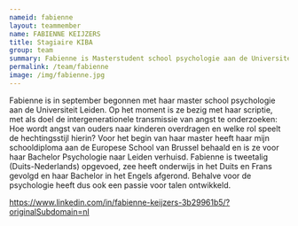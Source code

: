 ```yaml
---
nameid: fabienne
layout: teammember
name: FABIENNE KEIJZERS
title: Stagiaire KIBA
group: team
summary: Fabienne is Masterstudent school psychologie aan de Universiteit Leiden en loopt stage bij het KIBA project.
permalink: /team/fabienne
image: /img/fabienne.jpg
---
```


Fabienne is in september begonnen met haar master school psychologie aan de Universiteit Leiden. Op het moment is ze bezig met haar scriptie, met als doel de intergenerationele transmissie van angst te onderzoeken: Hoe wordt angst van ouders naar kinderen overdragen en welke rol speelt de hechtingsstijl hierin? Voor het begin van haar master heeft haar mijn schooldiploma aan de Europese School van Brussel behaald en is ze voor haar Bachelor Psychologie naar Leiden verhuisd. Fabienne is tweetalig (Duits-Nederlands) opgevoed, zee heeft onderwijs in het Duits en Frans gevolgd en haar Bachelor in het Engels afgerond. Behalve voor de psychologie heeft dus ook een passie voor talen ontwikkeld.

https://www.linkedin.com/in/fabienne-keijzers-3b29961b5/?originalSubdomain=nl
